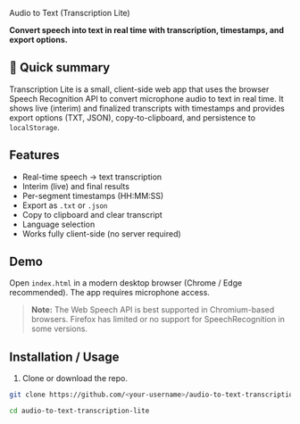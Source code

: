  Audio to Text (Transcription Lite)

**Convert speech into text in real time with transcription, timestamps, and export options.**

## 🚀 Quick summary

Transcription Lite is a small, client-side web app that uses the browser Speech Recognition API to convert microphone audio to text in real time. It shows live (interim) and finalized transcripts with timestamps and provides export options (TXT, JSON), copy-to-clipboard, and persistence to `localStorage`.

## Features

- Real-time speech → text transcription
- Interim (live) and final results
- Per-segment timestamps (HH:MM:SS)
- Export as `.txt` or `.json`
- Copy to clipboard and clear transcript
- Language selection
- Works fully client-side (no server required)

## Demo

Open `index.html` in a modern desktop browser (Chrome / Edge recommended). The app requires microphone access.

> **Note:** The Web Speech API is best supported in Chromium-based browsers. Firefox has limited or no support for SpeechRecognition in some versions.

## Installation / Usage

1. Clone or download the repo.

```bash
git clone https://github.com/<your-username>/audio-to-text-transcription-lite.git

cd audio-to-text-transcription-lite
